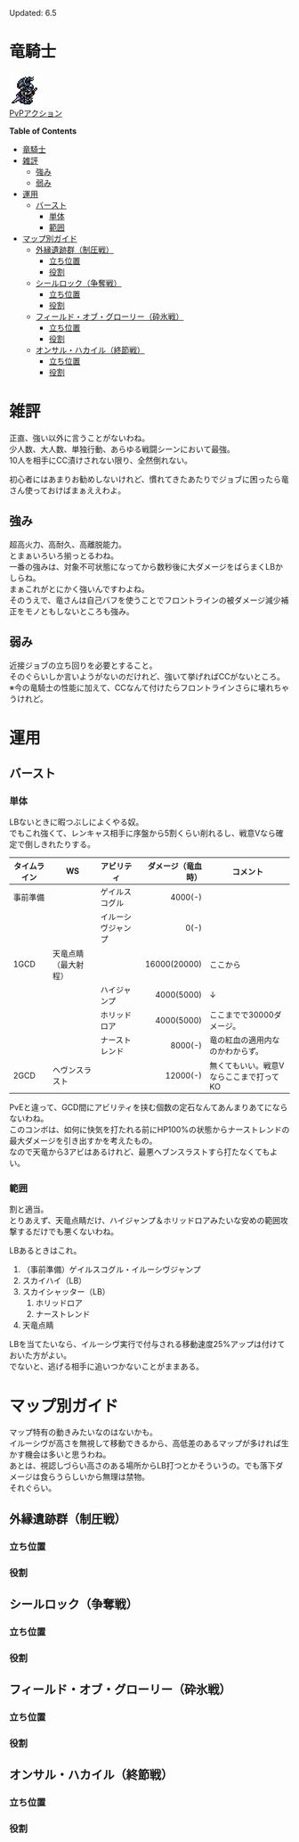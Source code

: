 Updated: 6.5

# 竜騎士 
![竜騎士アイコン。](../../.images/FFXIVIcons/JobCharactorIcons/DRG.png "竜騎士アイコン。")  
[PvPアクション](https://jp.finalfantasyxiv.com/jobguide/dragoon/#pvp)  

<!-- markdown-toc start - Don't edit this section. Run M-x markdown-toc-refresh-toc -->
**Table of Contents**

- [竜騎士](#竜騎士)
- [雑評](#雑評)
    - [強み](#強み)
    - [弱み](#弱み)
- [運用](#運用)
    - [バースト](#バースト)
        - [単体](#単体)
        - [範囲](#範囲)
- [マップ別ガイド](#マップ別ガイド)
    - [外縁遺跡群（制圧戦）](#外縁遺跡群制圧戦)
        - [立ち位置](#立ち位置)
        - [役割](#役割)
    - [シールロック（争奪戦）](#シールロック争奪戦)
        - [立ち位置](#立ち位置-1)
        - [役割](#役割-1)
    - [フィールド・オブ・グローリー（砕氷戦）](#フィールドオブグローリー砕氷戦)
        - [立ち位置](#立ち位置-2)
        - [役割](#役割-2)
    - [オンサル・ハカイル（終節戦）](#オンサルハカイル終節戦)
        - [立ち位置](#立ち位置-3)
        - [役割](#役割-3)

<!-- markdown-toc end -->

# 雑評
正直、強い以外に言うことがないわね。  
少人数、大人数、単独行動、あらゆる戦闘シーンにおいて最強。  
10人を相手にCC漬けされない限り、全然倒れない。  

初心者にはあまりお勧めしないけれど、慣れてきたあたりでジョブに困ったら竜さん使っておけばまぁええわよ。  


## 強み
超高火力、高耐久、高離脱能力。  
とまぁいろいろ揃っとるわね。  
一番の強みは、対象不可状態になってから数秒後に大ダメージをばらまくLBかしらね。  
まぁこれがとにかく強いんですわよね。  
そのうえで、竜さんは自己バフを使うことでフロントラインの被ダメージ減少補正をモノともしないところも強み。  

## 弱み
近接ジョブの立ち回りを必要とすること。  
そのぐらいしか言いようがないのだけれど、強いて挙げればCCがないところ。  
※今の竜騎士の性能に加えて、CCなんて付けたらフロントラインさらに壊れちゃうけれど。  

# 運用
## バースト
### 単体
LBないときに暇つぶしによくやる奴。  
でもこれ強くて、レンキャス相手に序盤から5割くらい削れるし、戦意Vなら確定で倒しきれたりする。  

| タイムライン | WS                   | アビリティ         | ダメージ（竜血時） | コメント                                |
|--------------|----------------------|--------------------|-------------------:|-----------------------------------------|
| 事前準備     |                      | ゲイルスコグル     |            4000(-) |                                         |
|              |                      | イルーシヴジャンプ |               0(-) |                                         |
| 1GCD         | 天竜点睛（最大射程） |                    |       16000(20000) | ここから                                |
|              |                      | ハイジャンプ       |         4000(5000) | ↓                                      |
|              |                      | ホリッドロア       |         4000(5000) | ここまでで30000ダメージ。               |
|              |                      | ナーストレンド     |            8000(-) | 竜の紅血の適用内なのかわからず。        |
| 2GCD         | ヘヴンスラスト       |                    |           12000(-) | 無くてもいい。戦意Vならここまで打ってKO |

PvEと違って、GCD間にアビリティを挟む個数の定石なんてあんまりあてにならないわね。  
このコンボは、如何に快気を打たれる前にHP100%の状態からナーストレンドの最大ダメージを引き出すかを考えたもの。  
なので天竜から3アビはあるけれど、最悪ヘブンスラストすら打たなくてもよい。  

### 範囲
割と適当。  
とりあえず、天竜点睛だけ、ハイジャンプ＆ホリッドロアみたいな安めの範囲攻撃するだけでも悪くないわね。  

LBあるときはこれ。  
1. （事前準備）ゲイルスコグル・イルーシヴジャンプ  
1. スカイハイ（LB）  
1. スカイシャッター（LB）  
   1. ホリッドロア
   1. ナーストレンド  
1. 天竜点睛  

LBを当てたいなら、イルーシヴ実行で付与される移動速度25%アップは付けておいた方がよい。  
でないと、逃げる相手に追いつかないことがままある。  

# マップ別ガイド
マップ特有の動きみたいなのはないかも。  
イルーシヴが高さを無視して移動できるから、高低差のあるマップが多ければ生かす機会は多いと思うわね。  
あとは、視認しづらい高さのある場所からLB打つとかそういうの。でも落下ダメージは食らうらしいから無理は禁物。  
それぐらい。  

## 外縁遺跡群（制圧戦）
### 立ち位置
### 役割
## シールロック（争奪戦）
### 立ち位置
### 役割
## フィールド・オブ・グローリー（砕氷戦）
### 立ち位置
### 役割
## オンサル・ハカイル（終節戦）
### 立ち位置
### 役割

